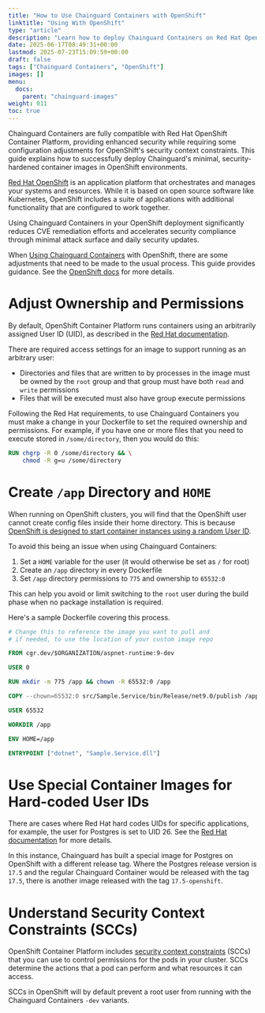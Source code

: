 ```yaml
---
title: "How to Use Chainguard Containers with OpenShift"
linktitle: "Using With OpenShift"
type: "article"
description: "Learn how to deploy Chainguard Containers on Red Hat OpenShift, including security context adjustments and permission configurations for enhanced security"
date: 2025-06-17T08:49:31+00:00
lastmod: 2025-07-23T15:09:59+00:00
draft: false
tags: ["Chainguard Containers", "OpenShift"]
images: []
menu:
  docs:
    parent: "chainguard-images"
weight: 011
toc: true
---
```


Chainguard Containers are fully compatible with Red Hat OpenShift Container Platform, providing enhanced security while requiring some configuration adjustments for OpenShift's security context constraints. This guide explains how to successfully deploy Chainguard's minimal, security-hardened container images in OpenShift environments.

[Red Hat OpenShift](https://www.redhat.com/en/technologies/cloud-computing/openshift) is an application platform that orchestrates and manages your systems and resources. While it is based on open source software like Kubernetes, OpenShift includes a suite of applications with additional functionality that are configured to work together.

Using Chainguard Containers in your OpenShift deployment significantly reduces CVE remediation efforts and accelerates security compliance through minimal attack surface and daily security updates.

When [Using Chainguard Containers](/chainguard/chainguard-images/how-to-use/how-to-use-chainguard-images/) with OpenShift, there are some adjustments that need to be made to the usual process. This guide provides guidance. See the [OpenShift docs](https://docs.redhat.com/en/documentation/openshift_container_platform/) for more details.


# Adjust Ownership and Permissions

By default, OpenShift Container Platform runs containers using an arbitrarily assigned User ID (UID), as described in the [Red Hat documentation](https://docs.redhat.com/en/documentation/openshift_container_platform/4.17/html/images/creating-images#use-uid_create-images).

There are required access settings for an image to support running as an arbitrary user:

- Directories and files that are written to by processes in the image must be owned by the `root` group and that group must have both `read` and `write` permissions
- Files that will be executed must also have group execute permissions

Following the Red Hat requirements, to use Chainguard Containers you must make a change in your Dockerfile to set the required ownership and permissions. For example, if you have one or more files that you need to execute stored in `/some/directory`, then you would do this:

```dockerfile
RUN chgrp -R 0 /some/directory && \
    chmod -R g=u /some/directory
```

# Create `/app` Directory and `HOME`

When running on OpenShift clusters, you will find that the OpenShift user cannot create config files inside their home directory. This is because [OpenShift is designed to start container instances using a random User ID](https://www.redhat.com/en/blog/a-guide-to-openshift-and-uids).

To avoid this being an issue when using Chainguard Containers:

1. Set a `HOME` variable for the user (it would otherwise be set as `/` for root)
1. Create an `/app` directory in every Dockerfile
1. Set `/app` directory permissions to `775` and ownership to `65532:0`

This can help you avoid or limit switching to the `root` user during the build phase when no package installation is required.

Here's a sample Dockerfile covering this process.

```dockerfile
# Change this to reference the image you want to pull and
# if needed, to use the location of your custom image repo

FROM cgr.dev/$ORGANIZATION/aspnet-runtime:9-dev

USER 0

RUN mkdir -m 775 /app && chown -R 65532:0 /app

COPY --chown=65532:0 src/Sample.Service/bin/Release/net9.0/publish /app

USER 65532

WORKDIR /app

ENV HOME=/app

ENTRYPOINT ["dotnet", "Sample.Service.dll"]
```

# Use Special Container Images for Hard-coded User IDs

There are cases where Red Hat hard codes UIDs for specific applications, for example, the user for Postgres is set to UID 26. See the [Red Hat documentation](https://access.redhat.com/solutions/6996195) for more details.

In this instance, Chainguard has built a special image for Postgres on OpenShift with a different release tag. Where the Postgres release version is `17.5` and the regular Chainguard Container would be released with the tag `17.5`, there is another image released with the tag `17.5-openshift`.


# Understand Security Context Constraints (SCCs)

OpenShift Container Platform includes [security context constraints](https://docs.redhat.com/en/documentation/openshift_container_platform/4.18/html-single/authentication_and_authorization/index#managing-pod-security-policies) (SCCs) that you can use to control permissions for the pods in your cluster. SCCs determine the actions that a pod can perform and what resources it can access.

SCCs in OpenShift will by default prevent a root user from running with the Chainguard Containers `-dev` variants.
